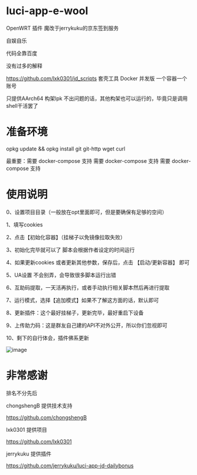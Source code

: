 # luci-app-e-wool

OpenWRT 插件 魔改于jerrykuku的京东签到服务

自娱自乐

代码全靠百度

没有过多的解释

https://github.com/lxk0301/jd_scripts  套壳工具 Docker 并发版 一个容器一个账号

只提供AArch64 构架lpk 不出问题的话，其他构架也可以运行的，毕竟只是调用shell干活罢了

# 准备环境

opkg update && opkg install git git-http wget curl

最重要：需要 docker-compose 支持 需要 docker-compose 支持 需要 docker-compose 支持

# 使用说明

0、设置项目目录（一般放在opt里面即可，但是要确保有足够的空间）

1、填写cookies

2、点击【初始化容器】（挂梯子以免镜像拉取失败）

3、初始化完毕就可以了 脚本会根据作者设定的时间运行

4、如果更新cookies 或者更新其他参数，保存后，点击 【启动/更新容器】 即可

5、UA设置 不会别弄，会导致很多脚本运行出错

6、互助码提取，一天活再执行，或者手动执行相关脚本然后再进行提取

7、运行模式，选择【追加模式】如果不了解这方面的话，默认即可

8、更新插件：这个最好挂梯子，更新完毕，最好重启下设备

9、上传助力码：这是群友自己建的API不对外公开，所以你们忽视即可

10、剩下的自行体会，插件佛系更新
 
![image](https://github.com/XiaYi1002/luci-app-e-wool/blob/master/img/main.png)

# 非常感谢

排名不分先后

chongshengB 提供技术支持

https://github.com/chongshengB

lxk0301 提供项目

https://github.com/lxk0301

jerrykuku 提供插件

https://github.com/jerrykuku/luci-app-jd-dailybonus

